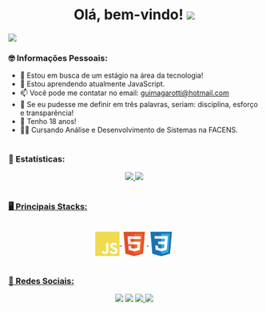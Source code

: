 <h1 align="center" >Olá, bem-vindo!  <img src="https://media.giphy.com/media/iigp4VDyf5dCLRlGkm/giphy.gif" width="30px"></h1>

  <img align="center" src="https://media.giphy.com/media/zMukICnMEZmSf8zvXd/giphy.gif" width="900px">

### 🤓 Informações Pessoais:
- 🔭 Estou em busca de um estágio na área da tecnologia!
- 🌱 Estou aprendendo atualmente JavaScript.
- 📫 Você pode me contatar no email: guimagarotti@hotmail.com
- 🚩 Se eu pudesse me definir em três palavras, seriam: disciplina, esforço e transparência!
- 👀 Tenho 18 anos!
- 👨‍🎓 Cursando Análise e Desenvolvimento de Sistemas na FACENS.

#

### 💼 Estatísticas:
<div align="center">
  <a href="https://github.com/guimagarotti">
  <img height="180em" src="https://github-readme-stats.vercel.app/api?username=guimagarotti&show_icons=true&theme=highcontrast&include_all_commits=true&count_private=true"/>
  <img height="180em" src="https://github-readme-stats.vercel.app/api/top-langs/?username=guimagarotti&layout=compact&langs_count=7&theme=highcontrast"/>
</div>

#

### 🖥️ Principais Stacks:
<div style="display: inline_block" align="center";><br>
  <img align="center" alt="Gui-Js" height="50" width="50" src="https://raw.githubusercontent.com/devicons/devicon/master/icons/javascript/javascript-plain.svg">
  <img align="center" alt="Gui-HTML" height="50" width="50" src="https://raw.githubusercontent.com/devicons/devicon/master/icons/html5/html5-original.svg">
  <img align="center" alt="Gui-CSS" height="50" width="50" src="https://raw.githubusercontent.com/devicons/devicon/master/icons/css3/css3-original.svg">
</div>
  
#
  
### 💬 Redes Sociais: 
<div align="center"> 
  <a href="https://www.instagram.com/guimagarotti/" target="_blank"><img src="https://img.shields.io/badge/-Instagram-%23E4405F?style=for-the-badge&logo=instagram&logoColor=white" target="_blank"></a>
  <a href="https://www.linkedin.com/in/guilherme-cambi-magarotti-16177522b/" target="_blank"><img src="https://img.shields.io/badge/-LinkedIn-%230077B5?style=for-the-badge&logo=linkedin&logoColor=white" target="_blank"></a>
  <a href="https://twitter.com/GuilhermeMagar7" target="_blank"><img src="https://img.shields.io/badge/Twitter-2CA5E0?style=for-the-badge&logo=twitter&logoColor=white" target="_blank">
    <a href="https://github.com/guimagarotti"><img src="https://img.shields.io/badge/-Github-%23333?style=for-the-badge&logo=github&logoColor=white" target="_blank"></a>
</div>
  




